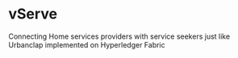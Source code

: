 # vServe
Connecting Home services providers with service seekers just like Urbanclap implemented on Hyperledger Fabric
